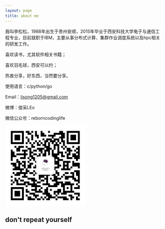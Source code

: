 ```yaml
---
layout: page
title: about me
---
```


我叫李松松，1988年出生于贵州安顺，2015年毕业于西安科技大学电子与通信工程专业，目前就职于IBM，主要从事分布式计算、集群作业调度系统以及hpc相关的研发工作。

喜欢读书，尤其软件相关书籍；

喜欢羽毛球，西安可以约；

热衷分享，好东西，当然要分享。

使用语言：c/python/go

Email：lisong1205@gmail.com

微博：俊采LEo

微信公众号：reborncodinglife

![](/images/wechat.jpg)

## don't repeat yourself
